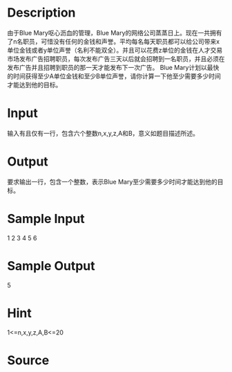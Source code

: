 
# Description

<div class="content">由于Blue Mary呕心沥血的管理，Blue Mary的网络公司蒸蒸日上。现在一共拥有了n名职员，可惜没有任何的金钱和声誉。平均每名每天职员都可以给公司带来x单位金钱或者y单位声誉（名利不能双全）。并且可以花费z单位的金钱在人才交易市场发布广告招聘职员，每次发布广告三天以后就会招聘到一名职员，并且必须在发布广告并且招聘到职员的那一天才能发布下一次广告。
Blue Mary计划以最快的时间获得至少A单位金钱和至少B单位声誉，请你计算一下他至少需要多少时间才能达到他的目标。
</div>

# Input

<div class="content">输入有且仅有一行，包含六个整数n,x,y,z,A和B，意义如题目描述所述。
</div>

# Output

<div class="content">要求输出一行，包含一个整数，表示Blue Mary至少需要多少时间才能达到他的目标。
</div>

# Sample Input

<div class="content"><span class="sampledata">1 2 3 4 5 6<br/>
</span></div>

# Sample Output

<div class="content"><span class="sampledata">5<br/>
</span></div>

# Hint

<div class="content"><p>1&lt;=n,x,y,z,A,B&lt;=20<br/>
</p></div>

# Source

<div class="content"><p><a href="problemset.php?search="></a></p></div>


